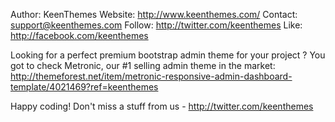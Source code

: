 Author:         KeenThemes
Website:         http://www.keenthemes.com/
Contact:         support@keenthemes.com
Follow:         http://twitter.com/keenthemes
Like:             http://facebook.com/keenthemes

Looking for a perfect premium bootstrap admin theme for your project ? You got to check Metronic, our #1 selling admin theme in the market: 
http://themeforest.net/item/metronic-responsive-admin-dashboard-template/4021469?ref=keenthemes

Happy coding!  Don't miss a stuff from us - http://twitter.com/keenthemes
